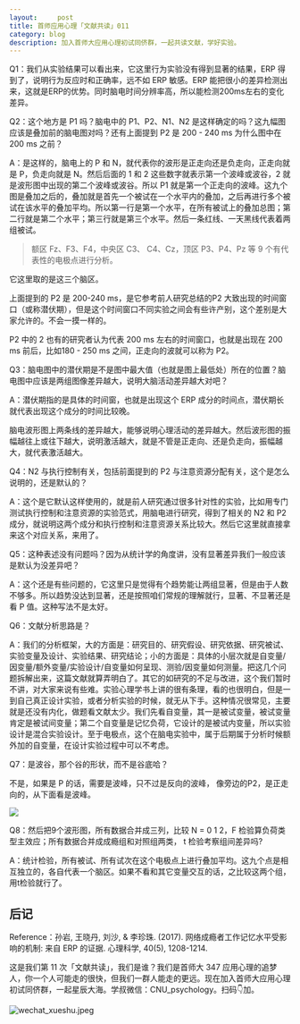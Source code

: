 ```yaml
---
layout:     post
title: 首师应用心理「文献共读」011
category: blog
description: 加入首师大应用心理初试同侪群，一起共读文献，学好实验。
---
```


Q1：我们从实验结果可以看出来，它这里行为实验没有得到显著的结果，ERP 得到了，说明行为反应时和正确率，远不如 ERP 敏感。ERP 能把很小的差异检测出来，这就是ERP的优势。同时脑电时间分辨率高，所以能检测200ms左右的变化差异。

Q2：这个地方是 P1 吗？脑电中的 P1、P2、N1、N2 是这样确定的吗？这九幅图应该是叠加前的脑电图对吗？还有上面提到 P2 是 200 - 240 ms 为什么图中在 200 ms 之前？

A：是这样的，脑电上的 P 和 N，就代表你的波形是正走向还是负走向，正走向就是 P，负走向就是 N。然后后面的 1 和 2 这些数字就表示第一个波峰或波谷，2 就是波形图中出现的第二个波峰或波谷。所以 P1 就是第一个正走向的波峰。这九个图是叠加之后的，叠加就是首先一个被试在一个水平内的叠加，之后再进行多个被试在该水平的叠加平均。所以第一行是第一个水平，在所有被试上的叠加总图；第二行就是第二个水平；第三行就是第三个水平。然后一条红线、一天黑线代表着两组被试。

> 额区 Fz、F3、F4，中央区 C3、 C4、Cz，顶区 P3、P4、Pz 等 9 个有代表性的电极点进行分析。

它这里取的是这三个脑区。

上面提到的 P2 是 200-240 ms，是它参考前人研究总结的P2 大致出现的时间窗口（或称潜伏期），但是这个时间窗口不同实验之间会有些许产别，这个差别是大家允许的。不会一摸一样的。

P2 中的 2 也有的研究者认为代表 200 ms 左右的时间窗口，也就是出现在 200 ms 前后，比如180 - 250 ms 之间，正走向的波就可以称为 P2。

Q3：脑电图中的潜伏期是不是图中最大值（也就是图上最低处）所在的位置？脑电图中应该是两组图像差异越大，说明大脑活动差异越大对吧？

A：潜伏期指的是具体的时间窗，也就是出现这个 ERP 成分的时间点，潜伏期长就代表出现这个成分的时间比较晚。

脑电波形图上两条线的差异越大，能够说明心理活动的差异越大。然后波形图的振幅越往上或往下越大，说明激活越大，就是不管是正走向、还是负走向，振幅越大，就代表激活越大。

Q4：N2 与执行控制有关，包括前面提到的 P2 与注意资源分配有关，这个是怎么说明的，还是默认的？

A：这个是它默认这样使用的，就是前人研究通过很多针对性的实验，比如用专门测试执行控制和注意资源的实验范式，用脑电进行研究，得到了相关的 N2 和 P2 成分，就说明这两个成分和执行控制和注意资源关系比较大。然后它这里就直接拿来这个对应关系，来用了。

Q5：这种表述没有问题吗？因为从统计学的角度讲，没有显著差异我们一般应该是默认为没差异吧？

A：这个还是有些问题的，它这里只是觉得有个趋势能让两组显著，但是由于人数不够多。所以趋势没达到显著，还是按照咱们常规的理解就行，显著、不显著还是看 P 值。这种写法不是太好。

Q6：文献分析思路是？

A：我们的分析框架，大的方面是：研究目的、研究假设、研究依据、研究被试、实验变量及设计、实验结果、研究结论；小的方面是：具体的小层次就是自变量/因变量/额外变量/实验设计/自变量如何呈现、测验/因变量如何测量。把这几个问题拆解出来，这篇文献就算弄明白了。其它的如研究的不足与改进，这个我们暂时不讲，对大家来说有些难。实验心理学书上讲的很有条理，看的也很明白，但是一到自己真正设计实验，或者分析实验的时候，就无从下手。这种情况很常见，主要就是还没有内化，做题看文献太少。我们先看自变量，其一是被试变量，被试变量肯定是被试间变量；第二个自变量是记忆负荷，它设计的是被试内变量，所以实验设计是混合实验设计。至于电极点，这个在脑电实验中，属于后期属于分析时候额外加的自变量，在设计实验过程中可以不考虑。
 
Q7：是波谷，那个谷的形状，而不是谷底哈？

不是，如果是 P 的话，需要是波峰，只不过是反向的波峰， 像旁边的P2，是正走向的，从下面看是波峰。

![](https://cnu347-1257355643.cos.ap-beijing.myqcloud.com/CNU347/exp11.png)

Q8：然后把9个波形图，所有数据合并成三列，比较 N = 0 1 2，F 检验算负荷类型主效应；所有数据合并成成瘾组和对照组两类， t 检验考察组间差异吗?

A：统计检验，所有被试、所有试次在这个电极点上进行叠加平均。这九个点是相互独立的，各自代表一个脑区。如果不看和其它变量交互的话，之比较这两个组，用t检验就行了。

## 后记

Reference：孙岩, 王晓丹, 刘沙, & 李珍珠. (2017). 网络成瘾者工作记忆水平受影响的机制: 来自 ERP 的证据. 心理科学, 40(5), 1208-1214.

这是我们第 11 次「文献共读」，我们是谁？我们是首师大 347 应用心理的追梦人，你一个人可能走的很快，但我们一群人能走的更远。现在加入首师大应用心理初试同侪群，一起星辰大海。学叔微信：CNU_psychology。扫码👇加。

![wechat_xueshu.jpeg](https://cnu347-1257355643.cos.ap-beijing.myqcloud.com/CNU347/WechatIMG125.jpeg)


